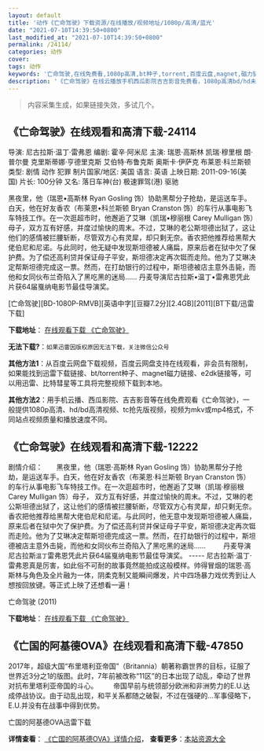 ```yaml
---
layout: default
title: '动作《亡命驾驶》下载资源/在线播放/视频地址/1080p/高清/蓝光'
date: "2021-07-10T14:39:50+0800"
last_modified_at: "2021-07-10T14:39:50+0800"
permalink: /24114/
categories: 动作
cover:
tags: 动作
keywords: '亡命驾驶,在线免费看,1080p高清,bt种子,torrent,百度云盘,magnet,磁力链,迅雷下载资源'
description: '《亡命驾驶》在线云播放手机西瓜影院吉吉影音免费看，1080p高清bd/hd未删减完整版和tc抢先枪版，mkv/mp4格式，附带bt/torrent种子、magnet/磁力链、百度云盘、网盘资源迅雷下载链接'
---
```


>内容采集生成，如果链接失效，多试几个。


## 《亡命驾驶》在线观看和高清下载-24114

导演: 尼古拉斯·温丁·雷弗恩 编剧: 霍辛·阿米尼 主演: 瑞恩·高斯林 凯瑞·穆里根 朗·普尔曼 克里斯蒂娜·亨德里克斯 艾伯特·布鲁克斯 奥斯卡·伊萨克 布莱恩·科兰斯顿 类型: 剧情 动作 犯罪 制片国家/地区: 美国 语言: 英语 上映日期: 2011-09-16(美国) 片长: 100分钟 又名: 落日车神(台) 极速罪驾(港) 驱驰

黑夜里，他（瑞恩•高斯林 Ryan Gosling 饰）协助黑帮分子抢劫，是运送车手。白天，他在好友香农（布莱恩•科兰斯顿 Bryan Cranston 饰）的车行从事电影飞车特技工作。在一次逛超市时，他邂逅了艾琳（凯瑞•穆丽根 Carey Mulligan 饰）母子，双方互有好感，并度过愉快的周末。不过，艾琳的老公斯坦德出狱了，这让他们的感情被拦腰斩断，尽管双方心有灵犀，却只剩无奈。香农把他推荐给黑帮大佬伯尼和尼诺。与此同时，他无疑中发现斯坦德被人痛扁，原来后者在狱中欠了保护费。为了偿还高利贷并保证母子平安，斯坦德决定再次铤而走险。他为了艾琳决定帮斯坦德完成这一票。然而，在打劫银行的过程中，斯坦德被店主意外击毙，而他和女同伙布兰奇陷入了黑吃黑的迷局…… 丹麦导演尼古拉斯•温丁•雷弗恩凭此片获64届戛纳电影节最佳导演奖。


[亡命驾驶][BD-1080P-RMVB][英语中字][豆瓣7.2分][2.4GB][2011][BT下载/迅雷下载]

**下载地址**： [在线观看下载 《亡命驾驶》](https://www.btdx8.com/torrent/drive_2011.html) 


**无法下载?**：`如果迅雷因版权原因无法下载，关注微信公众号 `

**其他方法1**：从百度云网盘下载视频，百度云网盘支持在线观看，非会员有限制，如果能找到迅雷下载链接、bt/torrent种子、magnet磁力链接、e2dk链接等，可以用迅雷、比特彗星等工具将完整视频下载到本地。

**其他方法2**：用手机云播、西瓜影院、吉吉影音等在线免费观看《亡命驾驶》，一般提供1080p高清、hd/bd高清视频、tc抢先版视频，视频为mkv或mp4格式，不同站点视频质量和播放速度不同。


## 《亡命驾驶》在线观看和高清下载-12222

剧情介绍：　　黑夜里，他（瑞恩·高斯林 Ryan Gosling 饰）协助黑帮分子抢劫，是运送车手。白天，他在好友香农（布莱恩·科兰斯顿 Bryan Cranston 饰）的车行从事电影飞车特技工作。在一次逛超市时，他邂逅了艾琳（凯瑞·穆丽根 Carey Mulligan 饰）母子， 双方互有好感，并度过愉快的周末。不过，艾琳的老公斯坦德出狱了，这让他们的感情被拦腰斩断，尽管双方心有灵犀，却只剩无奈。香农把他推荐给黑帮大佬伯尼和尼诺。与此同时，他无意中发现斯坦德被人痛扁，原来后者在狱中欠了保护费。为了偿还高利贷并保证母子平安，斯坦德决定再次铤而走险。他为了艾琳决定帮斯坦德完成这一票。然而，在打劫银行的过程中，斯坦德被店主意外击毙，而他和女同伙布兰奇陷入了黑吃黑的迷局……  　　丹麦导演尼古拉斯`温丁`雷弗恩凭此片获64届戛纳电影节最佳导演奖。 ----- 尼古拉斯·温丁·雷弗恩真是厉害，如此俗不可耐的故事竟然能拍成这般模样。帅得冒烟的瑞恩·高斯林与角色及全片融为一体，阴柔克制又能瞬间爆发，片中四场暴力戏优秀到让人想按回放键。等正式上映了还想看一遍！


亡命驾驶 (2011)

**下载地址**： [在线观看下载 《亡命驾驶》](https://www.btbtdy.me/btdy/dy7137.html) 


## 《亡国的阿基德OVA》在线观看和高清下载-47850

2017年，超级大国“布里塔利亚帝国&rdquo;（Britannia）朝著称霸世界的目标，征服了世界近3分之1的版图。此时，7年前被改称&ldquo;11区&rdquo;的日本出现了动乱，牵动了世界对抗布里塔利亚帝国的斗心。 　　帝国早前与统领部分欧洲和非洲势力的E.U.达成停战协议。由于动乱出现，和平关系都随之破裂，不过在强硬的...军事侵略下，E.U.并没有在战事中得到优势。<!---剧情end--->


亡国的阿基德OVA迅雷下载

**详情查看**： [《亡国的阿基德OVA》详情介绍](/movie/47850/)， **查看更多**：[本站资源大全](/movie/t/all/)

